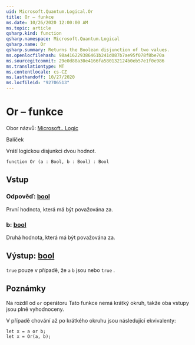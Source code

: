 ```yaml
---
uid: Microsoft.Quantum.Logical.Or
title: Or – funkce
ms.date: 10/26/2020 12:00:00 AM
ms.topic: article
qsharp.kind: function
qsharp.namespace: Microsoft.Quantum.Logical
qsharp.name: Or
qsharp.summary: Returns the Boolean disjunction of two values.
ms.openlocfilehash: 98a416229386461b241d087b7ae95f078f8be70a
ms.sourcegitcommit: 29e0d88a30e4166fa580132124b0eb57e1f0e986
ms.translationtype: MT
ms.contentlocale: cs-CZ
ms.lasthandoff: 10/27/2020
ms.locfileid: "92706513"
---
```

# <a name="or-function"></a>Or – funkce

Obor názvů: [Microsoft.. Logic](xref:Microsoft.Quantum.Logical)

Balíček [](https://nuget.org/packages/)


Vrátí logickou disjunkci dvou hodnot.

```qsharp
function Or (a : Bool, b : Bool) : Bool
```


## <a name="input"></a>Vstup

### <a name="a--bool"></a>Odpověď: [bool](xref:microsoft.quantum.lang-ref.bool)

První hodnota, která má být považována za.


### <a name="b--bool"></a>b: [bool](xref:microsoft.quantum.lang-ref.bool)

Druhá hodnota, která má být považována za.



## <a name="output--bool"></a>Výstup: [bool](xref:microsoft.quantum.lang-ref.bool)

`true` pouze v případě, že `a` `b` jsou nebo `true` .

## <a name="remarks"></a>Poznámky

Na rozdíl od `or` operátoru Tato funkce nemá krátký okruh, takže oba vstupy jsou plně vyhodnoceny.

V případě chování až po krátkého okruhu jsou následující ekvivalenty:

```Q#
let x = a or b;
let x = Or(a, b);
```